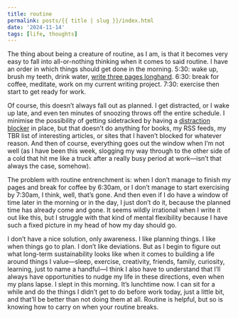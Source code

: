 ```yaml
---
title: routine
permalink: posts/{{ title | slug }}/index.html
date: '2024-11-14'
tags: [life, thoughts]
---
```


The thing about being a creature of routine, as I am, is that it becomes very easy to fall into all-or-nothing thinking when it comes to said routine. I have an order in which things should get done in the morning. 5:30: wake up, brush my teeth, drink water, [write three pages longhand](https://juliacameronlive.com/basic-tools/morning-pages/). 6:30: break for coffee, meditate, work on my current writing project. 7:30: exercise then start to get ready for work.

Of course, this doesn’t always fall out as planned. I get distracted, or I wake up late, and even ten minutes of snoozing throws off the entire schedule. I minimise the possibility of getting sidetracked by having a [distraction blocker](https://freedom.to/) in place, but that doesn’t do anything for books, my RSS feeds, my TBR list of interesting articles, or sites that I haven’t blocked for whatever reason. And then of course, everything goes out the window when I’m not well (as I have been this week, slogging my way through to the other side of a cold that hit me like a truck after a really busy period at work—isn’t that always the case, somehow).

The problem with routine entrenchment is: when I don’t manage to finish my pages and break for coffee by 6:30am, or I don’t manage to start exercising by 7:30am, I think, well, that’s gone. And then even if I do have a window of time later in the morning or in the day, I just don’t do it, because the planned time has already come and gone. It seems wildly irrational when I write it out like this, but I struggle with that kind of mental flexibility because I have such a fixed picture in my head of how my day should go.

I don’t have a nice solution, only awareness. I like planning things. I like when things go to plan. I don’t like deviations. But as I begin to figure out what long-term sustainability looks like when it comes to building a life around things I value—sleep, exercise, creativity, friends, family, curiosity, learning, just to name a handful—I think I also have to understand that I’ll always have opportunities to nudge my life in these directions, even when my plans lapse. I slept in this morning. It’s lunchtime now. I can sit for a while and do the things I didn’t get to do before work today, just a little bit, and that’ll be better than not doing them at all. Routine is helpful, but so is knowing how to carry on when your routine breaks.
